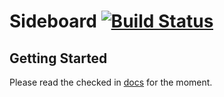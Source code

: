 Sideboard [![Build Status](https://travis-ci.org/appliedsec/sideboard.svg)](https://travis-ci.org/appliedsec/sideboard)
=========

Getting Started
---------------

Please read the checked in [docs](https://github.com/appliedsec/sideboard/blob/master/docs/source/index.rst) for the moment.
